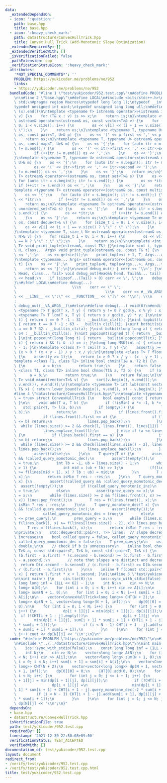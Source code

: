 ```yaml
---
data:
  _extendedDependsOn:
  - icon: ':question:'
    path: base.hpp
    title: base.hpp
  - icon: ':heavy_check_mark:'
    path: datastructure/ConvexHullTrick.hpp
    title: Convex Hull Trick (Add-Monotonic Slope Optimization)
  _extendedRequiredBy: []
  _extendedVerifiedWith: []
  _isVerificationFailed: false
  _pathExtension: cpp
  _verificationStatusIcon: ':heavy_check_mark:'
  attributes:
    '*NOT_SPECIAL_COMMENTS*': ''
    PROBLEM: https://yukicoder.me/problems/no/952
    links:
    - https://yukicoder.me/problems/no/952
  bundledCode: "#line 1 \"test/yukicoder/952.test.cpp\"\n#define PROBLEM \"https://yukicoder.me/problems/no/952\"\
    \n\n#line 2 \"base.hpp\"\n#define LOCAL\n#include <bits/stdc++.h>\nusing namespace\
    \ std;\n#pragma region Macros\ntypedef long long ll;\ntypedef __int128_t i128;\n\
    typedef unsigned int uint;\ntypedef unsigned long long ull;\n#define ALL(x) (x).begin(),\
    \ (x).end()\n\ntemplate <typename T> istream& operator>>(istream& is, vector<T>&\
    \ v) {\n    for (T& x : v) is >> x;\n    return is;\n}\ntemplate <typename T>\
    \ ostream& operator<<(ostream& os, const vector<T>& v) {\n    for (size_t i =\
    \ 0; i < v.size(); i++) {\n        os << v[i] << (i + 1 == v.size() ? \"\" : \"\
    \ \");\n    }\n    return os;\n}\ntemplate <typename T, typename U> ostream& operator<<(ostream&\
    \ os, const pair<T, U>& p) {\n    os << '(' << p.first << ',' << p.second << ')';\n\
    \    return os;\n}\ntemplate <typename T, typename U> ostream& operator<<(ostream&\
    \ os, const map<T, U>& m) {\n    os << '{';\n    for (auto itr = m.begin(); itr\
    \ != m.end();) {\n        os << '(' << itr->first << ',' << itr->second << ')';\n\
    \        if (++itr != m.end()) os << ',';\n    }\n    os << '}';\n    return os;\n\
    }\ntemplate <typename T, typename U> ostream& operator<<(ostream& os, const unordered_map<T,\
    \ U>& m) {\n    os << '{';\n    for (auto itr = m.begin(); itr != m.end();) {\n\
    \        os << '(' << itr->first << ',' << itr->second << ')';\n        if (++itr\
    \ != m.end()) os << ',';\n    }\n    os << '}';\n    return os;\n}\ntemplate <typename\
    \ T> ostream& operator<<(ostream& os, const set<T>& s) {\n    os << '{';\n   \
    \ for (auto itr = s.begin(); itr != s.end();) {\n        os << *itr;\n       \
    \ if (++itr != s.end()) os << ',';\n    }\n    os << '}';\n    return os;\n}\n\
    template <typename T> ostream& operator<<(ostream& os, const multiset<T>& s) {\n\
    \    os << '{';\n    for (auto itr = s.begin(); itr != s.end();) {\n        os\
    \ << *itr;\n        if (++itr != s.end()) os << ',';\n    }\n    os << '}';\n\
    \    return os;\n}\ntemplate <typename T> ostream& operator<<(ostream& os, const\
    \ unordered_set<T>& s) {\n    os << '{';\n    for (auto itr = s.begin(); itr !=\
    \ s.end();) {\n        os << *itr;\n        if (++itr != s.end()) os << ',';\n\
    \    }\n    os << '}';\n    return os;\n}\ntemplate <typename T> ostream& operator<<(ostream&\
    \ os, const deque<T>& v) {\n    for (size_t i = 0; i < v.size(); i++) {\n    \
    \    os << v[i] << (i + 1 == v.size() ? \"\" : \" \");\n    }\n    return os;\n\
    }\ntemplate <typename T, size_t N> ostream& operator<<(ostream& os, const array<T,\
    \ N>& v) {\n    for (size_t i = 0; i < N; i++) {\n        os << v[i] << (i + 1\
    \ == N ? \"\" : \" \");\n    }\n    return os;\n}\n\ntemplate <int i, typename\
    \ T> void print_tuple(ostream&, const T&) {}\ntemplate <int i, typename T, typename\
    \ H, class... Args> void print_tuple(ostream& os, const T& t) {\n    if (i) os\
    \ << ',';\n    os << get<i>(t);\n    print_tuple<i + 1, T, Args...>(os, t);\n\
    }\ntemplate <typename... Args> ostream& operator<<(ostream& os, const tuple<Args...>&\
    \ t) {\n    os << '{';\n    print_tuple<0, tuple<Args...>, Args...>(os, t);\n\
    \    return os << '}';\n}\n\nvoid debug_out() { cerr << '\\n'; }\ntemplate <class\
    \ Head, class... Tail> void debug_out(Head&& head, Tail&&... tail) {\n    cerr\
    \ << head;\n    if (sizeof...(Tail) > 0) cerr << \", \";\n    debug_out(move(tail)...);\n\
    }\n#ifdef LOCAL\n#define debug(...)                                          \
    \                         \\\n    cerr << \" \";                             \
    \                                        \\\n    cerr << #__VA_ARGS__ << \" :[\"\
    \ << __LINE__ << \":\" << __FUNCTION__ << \"]\" << '\\n'; \\\n    cerr << \" \"\
    ;                                                                     \\\n   \
    \ debug_out(__VA_ARGS__)\n#else\n#define debug(...) void(0)\n#endif\n\ntemplate\
    \ <typename T> T gcd(T x, T y) { return y != 0 ? gcd(y, x % y) : x; }\ntemplate\
    \ <typename T> T lcm(T x, T y) { return x / gcd(x, y) * y; }\n\nint topbit(signed\
    \ t) { return t == 0 ? -1 : 31 - __builtin_clz(t); }\nint topbit(long long t)\
    \ { return t == 0 ? -1 : 63 - __builtin_clzll(t); }\nint botbit(signed a) { return\
    \ a == 0 ? 32 : __builtin_ctz(a); }\nint botbit(long long a) { return a == 0 ?\
    \ 64 : __builtin_ctzll(a); }\nint popcount(signed t) { return __builtin_popcount(t);\
    \ }\nint popcount(long long t) { return __builtin_popcountll(t); }\nbool ispow2(int\
    \ i) { return i && (i & -i) == i; }\nlong long MSK(int n) { return (1LL << n)\
    \ - 1; }\n\ntemplate <class T> T ceil(T x, T y) {\n    assert(y >= 1);\n    return\
    \ (x > 0 ? (x + y - 1) / y : x / y);\n}\ntemplate <class T> T floor(T x, T y)\
    \ {\n    assert(y >= 1);\n    return (x > 0 ? x / y : (x - y + 1) / y);\n}\n\n\
    template <class T1, class T2> inline bool chmin(T1& a, T2 b) {\n    if (a > b)\
    \ {\n        a = b;\n        return true;\n    }\n    return false;\n}\ntemplate\
    \ <class T1, class T2> inline bool chmax(T1& a, T2 b) {\n    if (a < b) {\n  \
    \      a = b;\n        return true;\n    }\n    return false;\n}\n\ntemplate <typename\
    \ T> void mkuni(vector<T>& v) {\n    sort(v.begin(), v.end());\n    v.erase(unique(v.begin(),\
    \ v.end()), v.end());\n}\ntemplate <typename T> int lwb(const vector<T>& v, const\
    \ T& x) { return lower_bound(v.begin(), v.end(), x) - v.begin(); }\n#pragma endregion\n\
    #line 4 \"datastructure/ConvexHullTrick.hpp\"\n\ntemplate <typename T, bool isMin\
    \ = true> struct ConvexHullTrick {\n    bool empty() const { return lines.empty();\
    \ }\n\n    void add(T a, T b) {\n        if (!isMin) a *= -1, b *= -1;\n     \
    \   std::pair<T, T> l(a, b);\n        if (empty()) {\n            lines.emplace_back(a,\
    \ b);\n            return;\n        }\n        if (lines.front().first <= a) {\n\
    \            if (lines.front().first == a) {\n                if (lines.front().second\
    \ <= b) return;\n                lines.pop_back();\n            }\n          \
    \  while (lines.size() >= 2 && check(l, lines.front(), lines[1])) lines.pop_front();\n\
    \            lines.emplace_front(l);\n        } else if (a <= lines.back().first)\
    \ {\n            if (lines.back().first == a) {\n                if (lines.back().second\
    \ <= b) return;\n                lines.pop_back();\n            }\n          \
    \  while (lines.size() >= 2 && check(lines[lines.size() - 2], lines.back(), l))\
    \ lines.pop_back();\n            lines.emplace_back(l);\n        } else\n    \
    \        assert(false);\n    }\n\n    T query(T x) {\n        assert(!called_query_monotonic_inc\
    \ && !called_query_monotonic_dec);\n        assert(!empty());\n        called_query\
    \ = true;\n        int lb = -1, ub = lines.size() - 1;\n        while (ub - lb\
    \ > 1) {\n            int mid = (ub + lb) >> 1;\n            (f(lines[mid], x)\
    \ >= f(lines[mid + 1], x) ? lb : ub) = mid;\n        }\n        T res = f(lines[ub],\
    \ x);\n        return isMin ? res : -res;\n    }\n\n    T query_monotone_inc(T\
    \ x) {\n        assert(!called_query && !called_query_monotonic_dec);\n      \
    \  assert(!empty());\n        if (!called_query_monotonic_inc)\n            called_query_monotonic_inc\
    \ = true;\n        else\n            assert(prev_query <= x);\n        prev_query\
    \ = x;\n        while (lines.size() >= 2 && f(lines.front(), x) >= f(lines[1],\
    \ x)) lines.pop_front();\n        T res = f(lines.front(), x);\n        return\
    \ isMin ? res : -res;\n    }\n\n    T query_monotone_dec(T x) {\n        assert(!called_query\
    \ && !called_query_monotonic_inc);\n        assert(!empty());\n        if (!called_query_monotonic_dec)\n\
    \            called_query_monotonic_dec = true;\n        else\n            assert(x\
    \ <= prev_query);\n        prev_query = x;\n        while (lines.size() >= 2 &&\
    \ f(lines.back(), x) >= f(lines[lines.size() - 2], x)) lines.pop_back();\n   \
    \     T res = f(lines.back(), x);\n        return isMin ? res : -res;\n    }\n\
    \nprivate:\n    std::deque<std::pair<T, T>> lines;  // slope decreases as index\
    \ increases\n    bool called_query = false, called_query_monotonic_inc = false,\
    \ called_query_monotonic_dec = false;\n    T prev_query;\n\n    using D = long\
    \ double;\n\n    // check if b is unnecessary\n    inline bool check(const std::pair<T,\
    \ T>& a, const std::pair<T, T>& b, const std::pair<T, T>& c) {\n        // return\
    \ (b.first - a.first) * (c.second - b.second) >= (c.first - b.first) * (b.second\
    \ - a.second);\n        // note that slopes are distinct and decrease\n      \
    \  return D(c.second - b.second) / (c.first - b.first) >= D(b.second - a.second)\
    \ / (b.first - a.first);\n    }\n\n    inline T f(const std::pair<T, T>& l, T\
    \ x) { return l.first * x + l.second; }\n};\n#line 5 \"test/yukicoder/952.test.cpp\"\
    \n\nint main() {\n    cin.tie(0);\n    ios::sync_with_stdio(false);\n    const\
    \ long long inf = (1LL << 62) - 1;\n    int N;\n    cin >> N;\n    vector<long\
    \ long> A(N);\n    for (int i = 0; i < N; i++) cin >> A[i];\n\n    vector<long\
    \ long> sum(N + 1, 0);\n    for (int i = 0; i < N; i++) sum[i + 1] = sum[i] +\
    \ A[i];\n\n    vector<ConvexHullTrick<long long>> CHT(N + 2);\n    vector<vector<long\
    \ long>> dp(N + 1, vector<long long>(N + 1, inf));\n    dp[0][0] = 0;\n    CHT[0].add(0,\
    \ 0);\n\n    for (int i = 0; i < N; i++) {\n        for (int j = 0; j <= i + 1;\
    \ j++) {\n            dp[i + 1][j] = min(dp[i + 1][j], dp[i][j]);\n          \
    \  if (!CHT[i + 1 - j].empty())\n                dp[i + 1][j] =\n            \
    \        min(dp[i + 1][j], sum[i + 1] * sum[i + 1] + CHT[i + 1 - j].query_monotone_dec(-2\
    \ * sum[i + 1]));\n            if (i < N - 1) CHT[i + 1 - j].add(sum[i + 1], dp[i][j]\
    \ + sum[i + 1] * sum[i + 1]);\n        }\n    }\n\n    for (int j = 1; j <= N;\
    \ j++) cout << dp[N][j] << '\\n';\n}\n"
  code: "#define PROBLEM \"https://yukicoder.me/problems/no/952\"\n\n#include \"../../base.hpp\"\
    \n#include \"../../datastructure/ConvexHullTrick.hpp\"\n\nint main() {\n    cin.tie(0);\n\
    \    ios::sync_with_stdio(false);\n    const long long inf = (1LL << 62) - 1;\n\
    \    int N;\n    cin >> N;\n    vector<long long> A(N);\n    for (int i = 0; i\
    \ < N; i++) cin >> A[i];\n\n    vector<long long> sum(N + 1, 0);\n    for (int\
    \ i = 0; i < N; i++) sum[i + 1] = sum[i] + A[i];\n\n    vector<ConvexHullTrick<long\
    \ long>> CHT(N + 2);\n    vector<vector<long long>> dp(N + 1, vector<long long>(N\
    \ + 1, inf));\n    dp[0][0] = 0;\n    CHT[0].add(0, 0);\n\n    for (int i = 0;\
    \ i < N; i++) {\n        for (int j = 0; j <= i + 1; j++) {\n            dp[i\
    \ + 1][j] = min(dp[i + 1][j], dp[i][j]);\n            if (!CHT[i + 1 - j].empty())\n\
    \                dp[i + 1][j] =\n                    min(dp[i + 1][j], sum[i +\
    \ 1] * sum[i + 1] + CHT[i + 1 - j].query_monotone_dec(-2 * sum[i + 1]));\n   \
    \         if (i < N - 1) CHT[i + 1 - j].add(sum[i + 1], dp[i][j] + sum[i + 1]\
    \ * sum[i + 1]);\n        }\n    }\n\n    for (int j = 1; j <= N; j++) cout <<\
    \ dp[N][j] << '\\n';\n}"
  dependsOn:
  - base.hpp
  - datastructure/ConvexHullTrick.hpp
  isVerificationFile: true
  path: test/yukicoder/952.test.cpp
  requiredBy: []
  timestamp: '2021-12-30 22:50:08+09:00'
  verificationStatus: TEST_ACCEPTED
  verifiedWith: []
documentation_of: test/yukicoder/952.test.cpp
layout: document
redirect_from:
- /verify/test/yukicoder/952.test.cpp
- /verify/test/yukicoder/952.test.cpp.html
title: test/yukicoder/952.test.cpp
---
```


